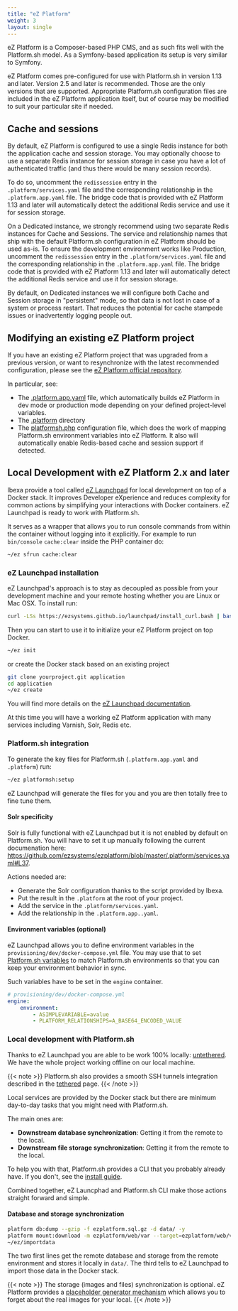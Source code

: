 ```yaml
---
title: "eZ Platform"
weight: 3
layout: single
---
```


eZ Platform is a Composer-based PHP CMS, and as such fits well with the Platform.sh model.  As a Symfony-based application its setup is very similar to Symfony.

eZ Platform comes pre-configured for use with Platform.sh in version 1.13 and later. Version 2.5 and later is recommended. Those are the only versions that are supported.  Appropriate Platform.sh configuration files are included in the eZ Platform application itself, but of course may be modified to suit your particular site if needed.

## Cache and sessions

By default, eZ Platform is configured to use a single Redis instance for both the application cache and session storage.  You may optionally choose to use a separate Redis instance for session storage in case you have a lot of authenticated traffic (and thus there would be many session records).

To do so, uncomment the `redissession` entry in the `.platform/services.yaml` file and the corresponding relationship in the `.platform.app.yaml` file.  The bridge code that is provided with eZ Platform 1.13 and later will automatically detect the additional Redis service and use it for session storage.

On a Dedicated instance, we strongly recommend using two separate Redis instances for Cache and Sessions.  The service and relationship names that ship with the default Platform.sh configuration in eZ Platform should be used as-is.  To ensure the development environment works like Production, uncomment the `redissession` entry in the `.platform/services.yaml` file and the corresponding relationship in the `.platform.app.yaml` file.  The bridge code that is provided with eZ Platform 1.13 and later will automatically detect the additional Redis service and use it for session storage.

By default, on Dedicated instances we will configure both Cache and Session storage in "persistent" mode, so that data is not lost in case of a system or process restart.  That reduces the potential for cache stampede issues or inadvertently logging people out.

## Modifying an existing eZ Platform project

If you have an existing eZ Platform project that was upgraded from a previous version, or want to resynchronize with the latest recommended configuration, please see the [eZ Platform official repository](https://github.com/ezsystems/ezplatform).

In particular, see:

 * The [.platform.app.yaml](https://github.com/ezsystems/ezplatform/blob/master/.platform.app.yaml) file, which automatically builds eZ Platform in dev mode or production mode depending on your defined project-level variables.
 * The [.platform](https://github.com/ezsystems/ezplatform/tree/master/.platform) directory
 * The [platformsh.php](https://github.com/ezsystems/ezplatform/blob/master/config/packages/overrides/platformsh.php) configuration file, which does the work of mapping Platform.sh environment variables into eZ Platform.  It also will automatically  enable Redis-based cache and session support if detected.

## Local Development with eZ Platform 2.x and later

Ibexa provide a tool called [eZ Launchpad](https://ezsystems.github.io/launchpad/) for local development on top of a Docker stack. It improves Developer eXperience and reduces complexity for common actions by simplifying your interactions with Docker containers. eZ Launchpad is ready to work with Platform.sh.

It serves as a wrapper that allows you to run console commands from within the container without logging into it explicitly. For example to run `bin/console` `cache:clear` inside the PHP container do:

```bash
~/ez sfrun cache:clear
```

### eZ Launchpad installation

eZ Launchpad's approach is to stay as decoupled as possible from your development machine and your remote hosting whether you are Linux or Mac OSX. To install run:

```bash
curl -LSs https://ezsystems.github.io/launchpad/install_curl.bash | bash
```

Then you can start to use it to initialize your eZ Platform project on top Docker.

```bash
~/ez init
```

or create the Docker stack based on an existing project

```bash
git clone yourproject.git application
cd application
~/ez create
```

You will find more details on the [eZ Launchpad documentation](https://ezsystems.github.io/launchpad/).

At this time you will have a working eZ Platform application with many services including Varnish, Solr, Redis etc.

### Platform.sh integration

To generate the key files for Platform.sh (`.platform.app.yaml` and `.platform`) run:

```bash
~/ez platformsh:setup
```

eZ Launchpad will generate the files for you and you are then totally free to fine tune them.

#### Solr specificity

Solr is fully functional with eZ Launchpad but it is not enabled by default on Platform.sh. You will have to set it up manually following the current documenation here: https://github.com/ezsystems/ezplatform/blob/master/.platform/services.yaml#L37.

Actions needed are:

* Generate the Solr configuration thanks to the script provided by Ibexa.
* Put the result in the `.platform` at the root of your project.
* Add the service in the `.platform/services.yaml`.
* Add the relationship in the `.platform.app..yaml`.

#### Environment variables (optional)

eZ Launchpad allows you to define environment variables in the `provisioning/dev/docker-compose.yml` file. You may use that to set [Platform.sh variables](/development/variables.md) to match Platform.sh environments so that you can keep your environment behavior in sync.

Such variables have to be set in the `engine` container.

```yaml
# provisioning/dev/docker-compose.yml
engine:
    environment:
        - ASIMPLEVARIABLE=avalue
        - PLATFORM_RELATIONSHIPS=A_BASE64_ENCODED_VALUE
```

### Local development with Platform.sh

Thanks to eZ Launchpad you are able to be work 100% locally: [untethered](/development/local/untethered.md). We have the whole project working offline on our local machine.

{{< note >}}
Platform.sh also provides a smooth SSH tunnels integration described in the [tethered](/development/local/tethered.html) page.
{{< /note >}}

Local services are provided by the Docker stack but there are minimum day-to-day tasks that you might need with Platform.sh.

The main ones are:

* **Downstream database synchronization**: Getting it from the remote to the local.
* **Downstream file storage synchronization**: Getting it from the remote to the local.

To help you with that, Platform.sh provides a CLI that you probably already have. If you don't, see the [install guide](/development/cli/_index.md#installation).

Combined together, eZ Launcphad and Platform.sh CLI make those actions straight forward and simple.

#### Database and storage synchronization

```bash
platform db:dump --gzip -f ezplatform.sql.gz -d data/ -y
platform mount:download -m ezplatform/web/var --target=ezplatform/web/var/ -y
~/ez/importdata
```

The two first lines get the remote database and storage from the remote environment and stores it locally in `data/`. The third tells to eZ Launchpad to import those data in the Docker stack.

{{< note >}}
The storage (images and files) synchronization is optional. eZ Platform provides a [placeholder generator mechanism](https://doc.ezplatform.com/en/latest/guide/images/#setting-placeholder-generator) which allows you to forget about the real images for your local.
{{< /note >}}
